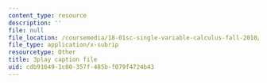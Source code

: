 ```yaml
---
content_type: resource
description: ''
file: null
file_location: /coursemedia/18-01sc-single-variable-calculus-fall-2010/cdb916491c80357f485bf079f4724b43_4sTKcvYMNxk.srt
file_type: application/x-subrip
resourcetype: Other
title: 3play caption file
uid: cdb91649-1c80-357f-485b-f079f4724b43
---
```

